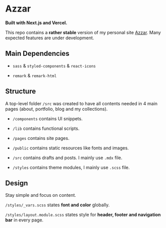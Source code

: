 # Azzar

**Built with Next.js and Vercel.**

This repo contains a **rather stable** version of my personal site [Azzar](http://ivork.me 'Azzar'). Many expected features are under development.

## Main Dependencies

- `sass` & `styled-components` & `react-icons`

- `remark` & `remark-html`

## Structure

A top-level folder `/src` was created to have all contents needed in 4 main pages (about, portfolio, blog and my collections).

- `/components` contains UI snippets.

- `/lib` contains functional scripts.

- `/pages` contains site pages.

- `/public` contains static resources like fonts and images.

- `/src` contains drafts and posts. I mainly use `.mdx` file.

- `/styles` contains theme modules, I mainly use `.scss` file.

## Design

Stay simple and focus on content.

`/styles/_vars.scss` states **font and color** globally.

`/styles/layout.module.scss` states style for **header, footer and navigation bar** in every page.
